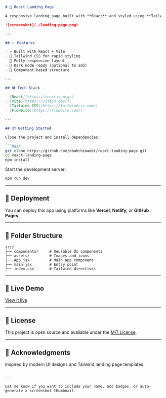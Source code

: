 ````markdown
# 🚀 React Landing Page

A responsive landing page built with **React** and styled using **Tailwind CSS** and **Flowbite**. Clean, modern, and fully responsive — perfect as a base for marketing pages, SaaS apps, or personal projects.

![screenshot](./landing-page.png)

---

## ✨ Features

- ⚛️ Built with React + Vite
- 🎨 Tailwind CSS for rapid styling
- 📱 Fully responsive layout
- 🌙 Dark mode ready (optional to add)
- 🧩 Component-based structure

---

## 🛠️ Tech Stack

- [React](https://reactjs.org/)
- [Vite](https://vitejs.dev/)
- [Tailwind CSS](https://tailwindcss.com/)
- [Flowbite](https://flowbite.com/)

---

## 📦 Getting Started

Clone the project and install dependencies:

```bash
git clone https://github.com/obahchimaobi/react-landing-page.git
cd react-landing-page
npm install
````

Start the development server:

```bash
npm run dev
```

---

## 🚀 Deployment

You can deploy this app using platforms like **Vercel**, **Netlify**, or **GitHub Pages**.

---

## 📁 Folder Structure

```
src/
├── components/     # Reusable UI components
├── assets/         # Images and icons
├── App.jsx         # Main app component
├── main.jsx        # Entry point
├── index.css       # Tailwind directives
```

---

## 📸 Live Demo

[View it live](https://your-demo-link.com) <!-- Replace with actual demo link -->

---

## 📄 License

This project is open source and available under the [MIT License](LICENSE).

---

## 🙌 Acknowledgments

Inspired by modern UI designs and Tailwind landing page templates.

```

---

Let me know if you want to include your name, add badges, or auto-generate a screenshot thumbnail.
```
